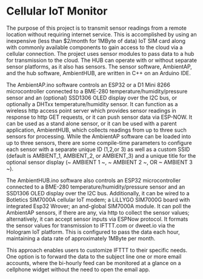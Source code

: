 # Cellular IoT Monitor
The purpose of this project is to transmit sensor readings from a remote location without requiring internet service.  This is accomplished by using an inexpensive (less than $2/month for 1MByte of data) IoT SIM card along with commonly available components to gain access to the cloud via a cellular connection.  The project uses sensor modules to pass data to a hub for transmission to the cloud.  The HUB can operate with or without separate sensor platforms, as it also has sensors.  The sensor software, AmbientAP, and the hub software, AmbientHUB, are  written in C++ on an Arduino IDE.

The AmbientAP.ino software controls an ESP32 or a D1 Mini 8266 microcontroller connected to a BME-280 temperature/humidity/pressure sensor and an (optional) SSD1306 OLED display over the I2C bus, or optionally a DHTxx temperature/humidity sensor. It can function as a wireless http access point server which provides sensor readings in response to http GET requests, or it can push sensor data via ESP-NOW. It can be used as a stand alone sensor, or it can be used with a parent application, AmbientHUB, which collects readings from up to three such sensors for processing. While the AmbientAP software can be loaded into up to three sensors, there are some compile-time parameters to configure each sensor with a separate unique ID (1,2,or 3) as well as a custom SSID (default is AMBIENT_1, AMBIENT_2, or AMBIENT_3) and a unique title for the optional sensor display (~ AMBIENT 1 ~, ~ AMBIENT 2 ~, OR ~ AMBIENT 3 ~).

The AmbientHUB.ino software also controls an ESP32 microcontroller connected to a BME-280 temperature/humidity/pressure sensor and an SSD1306 OLED display over the I2C bus. Additionally, it can be wired to a Botletics SIM7000A cellular IoT modem; a LiLLYGO SIM7000G board with integrated Esp32 Wrover; an and-global SIM7000A module.  It can poll the AmbientAP sensors, if there are any, via http to collect the sensor values; alternatively, it can accept sensor inputs via ESPNow protocol. It formats the sensor values for transmission to IFTTT.com or dweet.io via the Hologram IoT platform. This is configured to pass the data each hour, maintaining a data rate of approximately 1MByte per month.   

This approach enables users to customize IFTTT to their specific needs. One option is to forward the data to the subject line one or more email accounts, where the bi-hourly feed can be monitored at a glance on a cellphone widget without the need to open the email app.  
